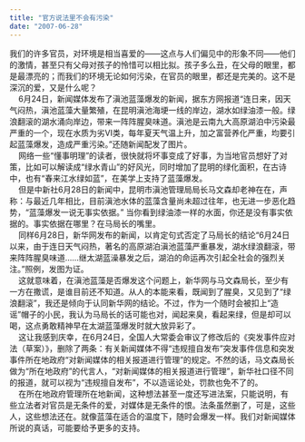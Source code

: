 ```yaml
---
title: "官方说法里不会有污染"
date: "2007-06-28"
---
```


我们的许多官员，对环境是相当喜爱的——这点与人们偏见中的形象不同——他们的激情，甚至只有父母对孩子的怜惜可以相比拟。孩子多么丑，在父母的眼里，都是最漂亮的；而我们的环境无论如何污染，在官员的眼里，都还是完美的。这不是深沉的爱，又是什么呢？  
    6月24日，新闻媒体发布了滇池蓝藻爆发的新闻，据东方网报道“连日来，因天气闷热，滇池蓝藻大量繁殖，在昆明滇池海埂一线的岸边，湖水如绿油漆一般。绿浪翻滚的湖水涌向岸边，带来一阵阵腥臭味道。滇池是云南九大高原湖泊中污染最严重的一个，现在水质为劣Ⅵ类，每年夏天气温上升，加之富营养化严重，均要引起蓝藻爆发，造成严重污染。”还随新闻配发了图片。  
    网络一些“懂事明理”的读者，很快就将坏事变成了好事，为当地官员想好了对策，比如可以解读成“绿水青山”的好风光，同时增加了昆明的绿化面积，在古诗中，也有“春来江水绿如蓝”，在美学上支持了蓝藻爆发。  
    但是中新社6月28日的新闻中，昆明市滇池管理局局长马文森却老神在在，声称：与最近几年相比，目前滇池水体的蓝藻含量尚未超过往年，也无进一步恶化趋势，“蓝藻爆发一说无事实依据。” 当你看到绿油漆一样的水面，你还是没有事实依据的。事实依据在哪里？在马局长的嘴里。  
    同样6月28日，新华网发布的新闻，以肯定句式否定了马局长的结论“6月24日以来，由于连日天气闷热，著名的高原湖泊滇池蓝藻严重暴发，湖水绿浪翻滚，带来阵阵腥臭味道……继太湖蓝澡暴发之后，湖泊的命运再次引起全社会的强烈关注。”照例，发图为证。  
    这就意味着，在滇池蓝藻是否爆发这个问题上，新华网与马文森局长，至少有一方在撒谎，是谁目前还不知道。从人的本能来看，既闻到了腥臭，又见到了“绿浪翻滚”，我还是倾向于认同新华网的结论。不过，作为一个随时会被扣上“造谣”帽子的小民，我认为马局长的话可能也对，闻起来臭，看起来绿，但是却可以喝，这点勇敢精神早在太湖蓝藻爆发时就大放异彩了。  
    这让我感到庆幸，在6月24日，全国人大常委会审议了修改后的《突发事件应对法（草案）》，删除了两条：有关新闻媒体不得“违规擅自发布”突发事件信息和突发事件所在地政府“对新闻媒体的相关报道进行管理”的规定。不然的话，马文森局长做为“所在地政府”的代言人，“对新闻媒体的相关报道进行管理”，新华社口径不同的报道，就可以视为“违规擅自发布”，不以造谣论处，罚款也免不了的。  
    在所在地政府管理所在地新闻，这种想法甚至一度还写进法案，只能说明，有些立法者对官员是无条件的爱，对媒体是无条件的恨。法条虽然删了，可是，这些人，这些想法还在。就像蓝藻在适合的温度下，随时会爆发一样。我们对新闻媒体所说的真话，可能要给予更多的支持。
